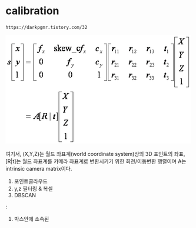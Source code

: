 # calibration


```
https://darkpgmr.tistory.com/32
```




![projection](./img/projection.png)

여기서, (X,Y,Z)는 월드 좌표계(world coordinate system)상의 3D 포인트의 좌표, [R|t]는 월드 좌표계를 카메라 좌표계로 변환시키기 위한 회전/이동변환 행렬이며 A는 intrinsic camera matrix이다.









1. 포인트클라우드
2. y,z 필터링 & 복셀
3. DBSCAN

: 

1. 박스안에 소속된 